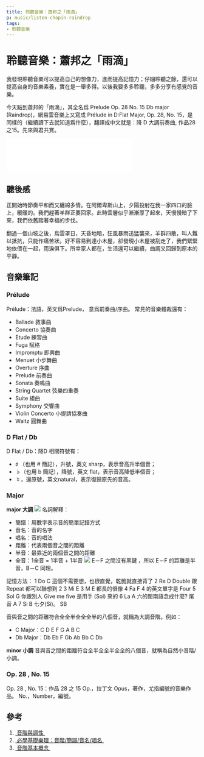 ```yaml
---
title: 聆聽音樂：蕭邦之「雨滴」
p: music/listen-chopin-raindrop
tags:
- 聆聽音樂
---
```


# 聆聽音樂：蕭邦之「雨滴」

我發現聆聽音樂可以提高自己的想像力，進而提高記憶力；仔細聆聽之餘，還可以提高自身的音樂素養，實在是一舉多得。以後我要多多聆聽，多多分享有感覺的音樂。

今天點到蕭邦的「雨滴」，其全名爲 Prelude Op. 28 No. 15 Db major (Raindrop)，網易雲音樂上又寫成 Prélude in D:Flat Major, Op. 28, No. 15，是同樣的（繼續讀下去就知道爲什麼），翻譯成中文就是：降 D 大調前奏曲, 作品28之15。先來與君共賞。

<iframe frameborder="no" border="0" marginwidth="0" marginheight="0" width=330 height=86 src="//music.163.com/outchain/player?type=2&id=554424111&auto=1&height=66"></iframe>

<!--more-->

## 聽後感

正開始時節奏平和而又纏綿多情。在阿爾卑斯山上，夕陽投射在我一家四口的臉上，暖暖的。我們趕著羊群正要回家。此時雲層似乎漸漸厚了起來，天慢慢暗了下來，我們依舊踏著幸福的步伐。

翻過一個山坡之後，烏雲罩日，天昏地暗，狂風暴雨迅猛襲來，羊群四散，叫人難以抵抗，只能作痛苦狀。好不容易到達小木屋，卻發現小木屋被刮走了，我們緊緊地依偎在一起，雨淚俱下。所幸家人都在，生活還可以繼續，曲調又回歸到原本的平靜。

## 音樂筆記

### Prélude
Prélude：法語，英文爲Prelude， 意爲前奏曲/序曲。
常見的音樂體裁還有：
- Ballade 敘事曲
- Concerto 協奏曲
- Etude 練習曲
- Fuga 賦格
- Impromptu 即興曲
- Menuet 小步舞曲
- Overture 序曲
- Prelude 前奏曲
- Sonata 奏鳴曲
- String Quartet 弦樂四重奏
- Suite 組曲
- Symphony 交響曲
- Violin Concerto 小提請協奏曲
- Waltz 圓舞曲

### D Flat / Db
D Flat / Db：降D
相關符號有：
-  ♯ （也用 # 簡記），升號，英文 sharp，表示音高升半個音；
- ♭（也用 b 簡記），降號，英文 flat，表示音高降低半個音；
- ♮，還原號，英文natural，表示復歸原先的音高。

### Major
**major 大調**
![](cdefgab.jpg)
名詞解釋：
- 簡譜：用數字表示音的簡單記譜方式
- 音名：音的名字
- 唱名：音的唱法
- 距離：代表兩個音之間的距離
- 半音：最靠近的兩個音之間的距離
- 全音：1全音 = 1半音 + 1半音
![](piano-keys.gif)
E－F 之間沒有黑鍵 ，所以 E－F 的距離是半音，B－C 同理。

記憶方法：
1	Do	C	這個不需要想，也很直覺，乾脆就直接背了
2	Re	D	Double 跟 Repeat 都可以聯想到 2
3	Mi	E	3 M E 都長的很像
4	Fa	F	4 的英文單字是 Four
5	Sol	G	你跟別人 Give me five 是用手 (Sol) 來的
6	La	A	六的閩南語念成什麼? 尾音 A
7	Si	B	七夕(Si)。 SB

音與音之間的距離符合全全半全全全半的八個音，就稱為大調音階。例如：
- C Major：C D E F G A B C
- Db Major：Db Eb F Gb Ab Bb C Db

**minor 小調**
音與音之間的距離符合全半全全半全全的八個音，就稱為自然小音階/小調。

### Op. 28 , No. 15
Op. 28 , No. 15：作品 28 之 15
Op.，拉丁文 Opus，著作，尤指編號的音樂作品。
No.，Number，編號。

## 參考
1. [ 音階與調性 ](http://www.dancepiano.com/scalechar.aspx "音階與調性")
2. [ 必學基礎樂理：音階/簡譜/音名/唱名 ](https://www.guitar.com.tw/basic-music-theory/ "必學基礎樂理：音階/簡譜/音名/唱名")
3. [ 音階基本概念 ](http://www.rexchow.com/students/theory/music_theory_01_basic_concept_on_scales.pdf "音階基本概念")


